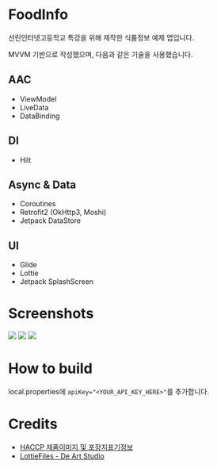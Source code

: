 # FoodInfo
선린인터넷고등학교 특강을 위해 제작한 식품정보 예제 앱입니다. 

MVVM 기반으로 작성했으며, 다음과 같은 기술을 사용했습니다.

## AAC
- ViewModel
- LiveData
- DataBinding

## DI
- Hilt

## Async & Data
- Coroutines
- Retrofit2 (OkHttp3, Moshi)
- Jetpack DataStore

## UI
- Glide
- Lottie
- Jetpack SplashScreen

# Screenshots
![](images/img1.gif)
![](images/img2.gif)
![](images/img3.gif)

# How to build
local.properties에 ```apiKey="<YOUR_API_KEY_HERE>"```를 추가합니다.

# Credits
- [HACCP 제품이미지 및 포장지표기정보](https://www.data.go.kr/tcs/dss/selectApiDataDetailView.do?publicDataPk=15033307)
- [LottieFiles - De Art Studio](https://lottiefiles.com/deartstudio)


